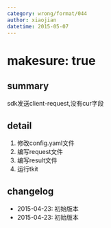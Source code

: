 ```yaml
---
category: wrong/format/044
author: xiaojian
datetime: 2015-05-07
---
```


# makesure: true

## summary

sdk发送client-request,没有cur字段

## detail

1. 修改config.yaml文件
1. 编写request文件
1. 编写result文件
1. 运行tkit

## changelog

- 2015-04-23: 初始版本
- 2015-04-23: 初始版本
